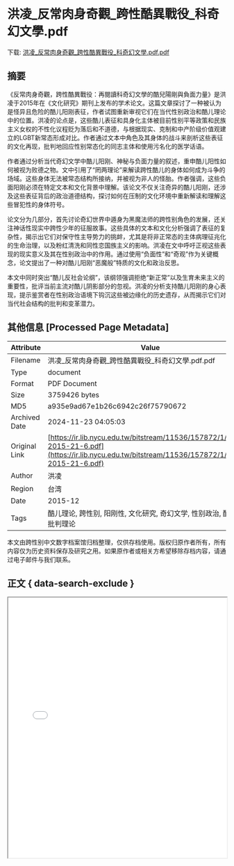 # 洪凌_反常肉身奇觀_跨性酷異戰役_科奇幻文學.pdf

<!-- tcd_download_link -->
下载: <a href="洪凌_反常肉身奇觀_跨性酷異戰役_科奇幻文學.pdf.pdf" download>洪凌_反常肉身奇觀_跨性酷異戰役_科奇幻文學.pdf.pdf</a>
<!-- tcd_download_link_end -->

## 摘要

<!-- tcd_abstract -->
《反常肉身奇觀，跨性酷異戰役：再閱讀科奇幻文學的酷兒陽剛與負面力量》是洪凌于2015年在《文化研究》期刊上发布的学术论文。这篇文章探讨了一种被认为是怪异且危险的酷儿阳刚表征，作者试图重新审视它们在当代性别政治和酷儿理论中的位置。洪凌的论点是，这些酷儿表征和具身化主体被目前性别平等政策和民族主义女权的不性化议程贬为落后和不道德，与根据现实、克制和中产阶级价值观建立的LGBT新常态形成对比。作者通过文本中角色及其身体的战斗来剖析这些表征的文化再现，批判地回应性别常态化的同志主体和使用污名化的医学话语。

作者通过分析当代奇幻文学中酷儿阳刚、神秘与负面力量的叙述，重申酷儿阳性如何被视为败德之物。文中引用了“罔两理论”来解读跨性酷儿的身体如何成为斗争的场域。这些身体无法被常态结构所接纳，并被视为非人的怪胎。作者强调，这些负面阳刚必须在特定文本和文化背景中理解。该论文不仅关注奇异的酷儿阳刚，还涉及这些表征背后的政治道德结构，探讨如何在压制的文化环境中重新解读和理解这些冒犯性的身体符号。

论文分为几部分，首先讨论奇幻世界中遁身为黑魔法师的跨性别角色的发展，还关注神话性现实中跨性少年的征服故事。这些具体的文本和文化分析强调了表征的复杂性，揭示出它们对保守性主导势力的挑衅，尤其是将非正常态的主体病理征兆化的生命治理，以及粉红清洗和同性恋国族主义的影响。洪凌在文中呼吁正视这些表现的现实意义及其在性别政治中的作用。通过使用“负面性”和“奇观”作为关键概念，论文提出了一种对酷儿阳刚“恶魔般”特质的文化和政治反思。

本文中同时突出“酷儿反社会论纲”，该纲领强调拒绝“新正常”以及生育未来主义的重要性，批评当前主流对酷儿阴影部分的忽视。洪凌的分析支持酷儿阳刚的身心表现，提示鉴赏者在性别政治语境下钩沉这些被边缘化的历史遗存，从而揭示它们对当代社会结构的批判和变革潜力。

<!-- tcd_abstract_end -->

## 其他信息 [Processed Page Metadata]

| Attribute       | Value                                  |
|-----------------|----------------------------------------|
| Filename        | 洪凌_反常肉身奇觀_跨性酷異戰役_科奇幻文學.pdf.pdf                             |
| Type            | document                                 |
| Format          | PDF Document                               |
| Size            | 3759426 bytes                           |
| MD5             | a935e9ad67e1b26c6942c26f75790672                                  |
| Archived Date   | 2024-11-23 04:05:03                             |
| Original Link   | [https://ir.lib.nycu.edu.tw/bitstream/11536/157872/1/Router-2015-21-6.pdf](https://ir.lib.nycu.edu.tw/bitstream/11536/157872/1/Router-2015-21-6.pdf)                         |
| Author          | 洪凌                               |
| Region          | 台湾                               |
| Date            | 2015-12                                 |
| Tags            | 酷儿理论, 跨性别, 阳刚性, 文化研究, 奇幻文学, 性别政治, 酷儿阳刚, 批判理论                                 |

本文由跨性别中文数字档案馆归档整理，仅供存档使用。版权归原作者所有，所有内容仅为历史资料保存及研究之用。如果原作者或相关方希望移除存档内容，请通过电子邮件与我们联系。

## 正文 { data-search-exclude }

<!-- tcd_main_text -->
<iframe src="../洪凌_反常肉身奇觀_跨性酷異戰役_科奇幻文學.pdf.pdf" width="100%" height="600px">
    <p>无法显示PDF，请下载查看。</p>
</iframe>
<!-- tcd_main_text_end -->

